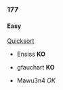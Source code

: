 ### 177

#### Easy

[Quicksort](http://www.reddit.com/r/dailyprogrammer/comments/2ejl4x/8252014_challenge_177_easy_quicksort/)

* Ensiss **KO**

* gfauchart **KO**

* Mawu3n4 _OK_
